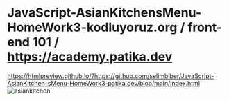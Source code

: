 # JavaScript-AsianKitchensMenu-HomeWork3-kodluyoruz.org / front-end 101 / https://academy.patika.dev
https://htmlpreview.github.io/?https://github.com/selimbiber/JavaScript-AsianKitchen-sMenu-HomeWork3-patika.dev/blob/main/index.html
![asiankitchen](https://user-images.githubusercontent.com/117529414/232904610-014a0e2e-629c-433e-b547-8e35327a76d5.jpeg)
